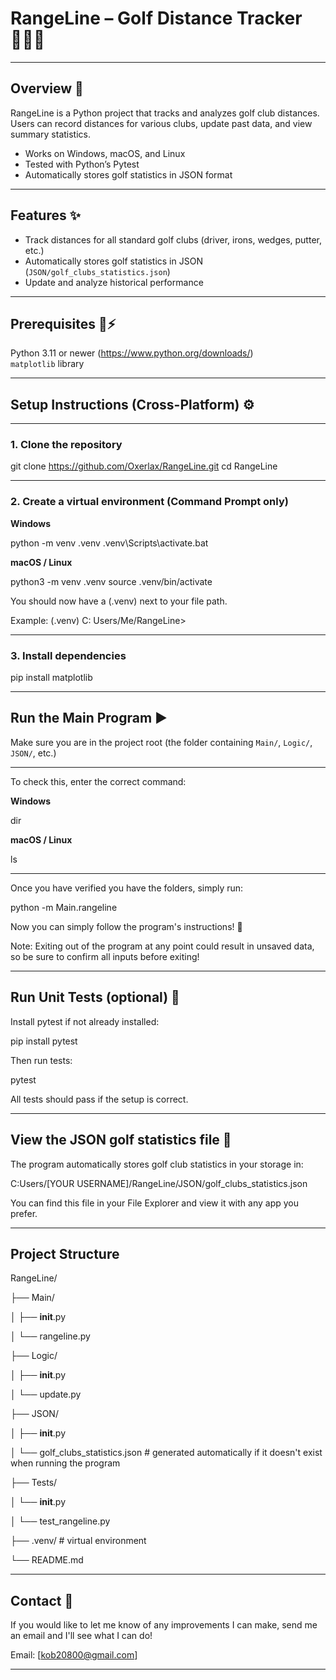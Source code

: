 # RangeLine – Golf Distance Tracker 🏌️‍♂️⛳

------

## Overview 📝

RangeLine is a Python project that tracks and analyzes golf club distances. Users can record distances for various clubs, update past data, and view summary statistics.  

  - Works on Windows, macOS, and Linux  
  - Tested with Python’s Pytest  
  - Automatically stores golf statistics in JSON format  

------

## Features ✨

  - Track distances for all standard golf clubs (driver, irons, wedges, putter, etc.)  
  - Automatically stores golf statistics in JSON (`JSON/golf_clubs_statistics.json`)  
  - Update and analyze historical performance    

------

## Prerequisites 🐍⚡

  Python 3.11 or newer (https://www.python.org/downloads/)  
  `matplotlib` library  

------

## Setup Instructions (Cross-Platform) ⚙️

------

### 1. Clone the repository

  git clone https://github.com/Oxerlax/RangeLine.git
  cd RangeLine

------

### 2. Create a virtual environment (Command Prompt only)

**Windows**

  python -m venv .venv
  .venv\Scripts\activate.bat

**macOS / Linux**

  python3 -m venv .venv
  source .venv/bin/activate

  You should now have a (.venv) next to your file path. 
  
  Example:
  (.venv) C: Users/Me/RangeLine>

------

### 3. Install dependencies

  pip install matplotlib

------

## Run the Main Program ▶️

  Make sure you are in the project root (the folder containing `Main/`, `Logic/`, `JSON/`, etc.)

  ---
  
  To check this, enter the correct command:

  **Windows**

  dir

  **macOS / Linux**

  ls

  ---

  Once you have verified you have the folders, simply run:

  python -m Main.rangeline

  Now you can simply follow the program's instructions! 🎉
  
  Note: Exiting out of the program at any point could result in unsaved data, so be sure to confirm all inputs before exiting!

------

## Run Unit Tests (optional) 🧪

  Install pytest if not already installed:

  pip install pytest

  Then run tests:

  pytest

  All tests should pass if the setup is correct.

------

## View the JSON golf statistics file 📂

  The program automatically stores golf club statistics in your storage in:

  C:Users/[YOUR USERNAME]/RangeLine/JSON/golf_clubs_statistics.json

  You can find this file in your File Explorer and view it with any app you prefer.

------

## Project Structure

  RangeLine/
  
  ├── Main/
  
  │ ├── __init__.py
  
  │ └── rangeline.py
  
  ├── Logic/
  
  │ ├── __init__.py
  
  │ └── update.py
  
  ├── JSON/
  
  │ ├── __init__.py
  
  │ └── golf_clubs_statistics.json # generated automatically if it doesn't exist when running the program
  
  ├── Tests/
  
  │ └── __init__.py
  
  │ └── test_rangeline.py
  
  ├── .venv/ # virtual environment
  
  └── README.md

------

## Contact 🤝

  If you would like to let me know of any improvements I can make, send me an email and I'll see what I can do!
  
  Email: [kob20800@gmail.com]

------
